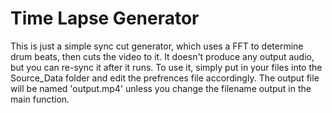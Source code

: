 # Time Lapse Generator

This is just a simple sync cut generator, which uses a FFT to determine drum beats, then cuts the video to it. It doesn't produce any output audio, but you can re-sync it after it runs. To use it, simply put in your files into the Source_Data folder and edit the prefrences file accordingly. The output file will be named 'output.mp4' unless you change the filename output in the main function.
